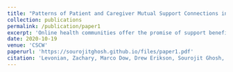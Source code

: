```yaml
---
title: "Patterns of Patient and Caregiver Mutual Support Connections in an Online Health Community"
collection: publications
permalink: /publication/paper1
excerpt: 'Online health communities offer the promise of support benefits to users, in particular because these communities enable users to find peers with similar experiences. Building mutually supportive connections between peers is a key motivation for using online health communities. However, a user's role in a community may influence the formation of peer connections. In this work, we study patterns of peer connections between two structural health roles: patient and non-professional caregiver. We examine user behavior in an online health community where finding peers is not explicitly supported. This context lets us use social network analysis methods to explore the growth of such connections in the wild and identify users' peer communication preferences. We investigated how connections between peers were initiated, finding that initiations are more likely between two authors who have the same role and who are close within the broader communication network. Relationships are also more likely to form and be more interactive when authors have the same role. Our results have implications for the design of systems supporting peer communication, e.g. peer-to-peer recommendation systems.'
date: 2020-10-19
venue: 'CSCW'
paperurl: 'https://sourojitghosh.github.io/files/paper1.pdf'
citation: 'Levonian, Zachary, Marco Dow, Drew Erikson, Sourojit Ghosh, Hannah Miller Hillberg, Saumik Narayanan, Loren Terveen, and Svetlana Yarosh. "Patterns of Patient and Caregiver Mutual Support Connections in an Online Health Community." arXiv preprint arXiv:2007.16172 (2020).'
---
```

